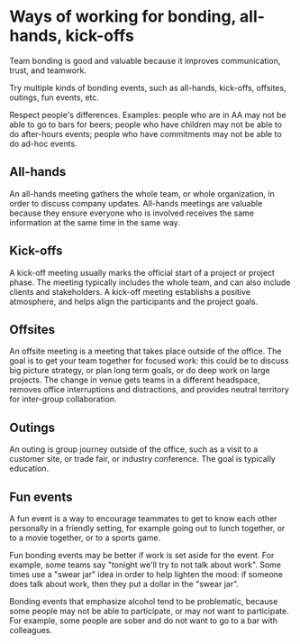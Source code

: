 # Ways of working for bonding, all-hands, kick-offs

Team bonding is good and valuable because it improves communication, trust, and teamwork.

Try multiple kinds of bonding events, such as all-hands, kick-offs, offsites, outings, fun events, etc.

Respect people's differences. Examples: people who are in AA may not be able to go to bars for beers; people who have children may not be able to do after-hours events; people who have commitments may not be able to do ad-hoc events.


## All-hands

An all-hands meeting gathers the whole team, or whole organization, in order to discuss company updates. All-hands meetings are valuable because they ensure everyone who is involved receives the same information at the same time in the same way.


## Kick-offs

A kick-off meeting usually marks the official start of a project or project phase. The meeting typically includes the whole team, and can also include clients and stakeholders. A kick-off meeting establishs a positive atmosphere, and helps align the participants and the project goals.


## Offsites

An offsite meeting is a meeting that takes place outside of the office. The goal is to get your team together for focused work: this could be to discuss big picture strategy, or plan long term goals, or do deep work on large projects. The change in venue gets teams in a different headspace, removes office interruptions and distractions, and provides neutral territory for inter-group collaboration.


## Outings

An outing is group journey outside of the office, such as a visit to a customer site, or trade fair, or industry conference. The goal is typically education. 


## Fun events

A fun event is a way to encourage teammates to get to know each other personally in a friendly setting, for example going out to lunch together, or to a movie together, or to a sports game.

Fun bonding events may be better if work is set aside for the event. For example, some teams say "tonight we'll try to not talk about work". Some times use a "swear jar" idea in order to help lighten the mood: if someone does talk about work, then they put a dollar in the "swear jar".

Bonding events that emphasize alcohol tend to be problematic, because some people may not be able to participate, or may not want to participate. For example, some people are sober and do not want to go to a bar with colleagues.
